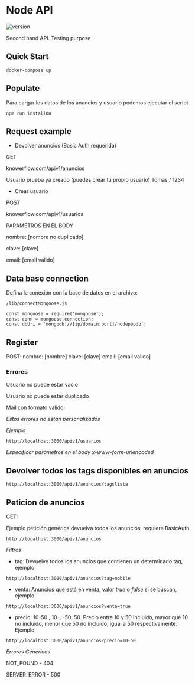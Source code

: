 # Node API

![version](https://img.shields.io/badge/javascript-Node-green.svg?maxAge=2592000)

Second hand API. Testing purpose

## Quick Start
```
docker-compose up
```


## Populate

Para cargar los datos de los anuncios y usuario podemos ejecutar el script 

```
npm run installDB
```


## Request example 

- Devolver anuncios (Basic Auth requerida)

GET

knowerflow.com/apiv1/anuncios

Usuario prueba ya creado (puedes crear tu propio usuario) 
Tomas / 1234

- Crear usuario

POST

knowerflow.com/apiv1/usuarios

PARAMETROS EN EL BODY

nombre: [nombre no duplicado]

clave: [clave]

email: [email valido]



## Data base connection

Defina la conexión con la base de datos en el archivo:
```
/lib/connectMongoose.js
```

```"use strict";
const mongoose = require('mongoose');
const conn = mongoose.connection;
const dbUri = 'mongodb://[ip/domain:port]/nodepopdb';
```



## Register

POST:
nombre: [nombre]
clave: [clave]
email: [email valido]

### Errores

Usuario no puede estar vacio 

Usuario no puede estar duplicado

Mail con formato valido

*Estos errores no están personalizados*

*Ejemplo*
```
http://localhost:3000/apiv1/usuarios
```

*Especificar parámetros en el body*
*x-www-form-urlencoded*

## Devolver todos los tags disponibles en anuncios
```
http://localhost:3000/apiv1/anuncios/tagslista
```

## Peticion de anuncios

GET:

Ejemplo petición genérica devuelva todos los anuncios, requiere BasicAuth

```
http://localhost:3000/apiv1/anuncios
```

*Filtros*

 * tag: Devuelve todos los anuncios que contienen un determinado tag, ejemplo

```
http://localhost:3000/apiv1/anuncios?tag=mobile
```

 * venta: Anuncios que está en venta, valor *true* o *false* si se buscan, ejemplo
```
http://localhost:3000/apiv1/anuncios?venta=true
```

* precio: 10-50 , 10-, -50, 50. Precio entre 10 y 50 incluido, mayor que 10 no incluido, menor que 50 no incluido, igual a 50 respectivamente. Ejemplo:

```
http://localhost:3000/apiv1/anuncios?precio=10-50
```

*Errores Génericos*

NOT_FOUND -  404

SERVER_ERROR - 500





